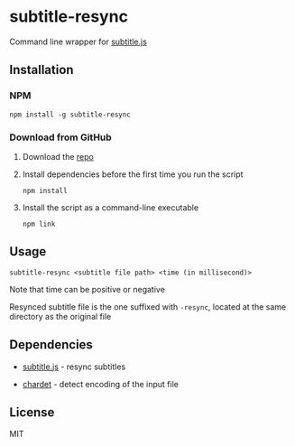 # subtitle-resync

Command line wrapper for [subtitle.js](https://github.com/gsantiago/subtitle.js/)

## Installation

### NPM

```
npm install -g subtitle-resync
```

### Download from GitHub

1. Download the [repo](https://github.com/maxloh/subtitle-resync.git)

2. Install dependencies before the first time you run the script  
   ```
   npm install
   ```

3. Install the script as a command-line executable  
   ```
   npm link
   ```

## Usage

```
subtitle-resync <subtitle file path> <time (in millisecond)>
```

Note that time can be positive or negative

Resynced subtitle file is the one suffixed with `-resync`, located at the same directory as the original file

## Dependencies

- [subtitle.js](https://www.npmjs.com/package/subtitle) - resync subtitles

- [chardet](https://www.npmjs.com/package/chardet) - detect encoding of the input file

## License

MIT
